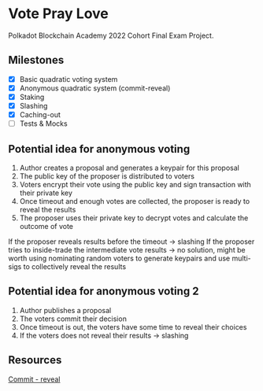 # Vote Pray Love

Polkadot Blockchain Academy 2022 Cohort Final Exam Project.

## Milestones
- [x] Basic quadratic voting system
- [x] Anonymous quadratic system (commit-reveal)
- [x] Staking
- [x] Slashing
- [x] Caching-out
- [ ] Tests & Mocks

## Potential idea for anonymous voting

1. Author creates a proposal and generates a keypair for this proposal
2. The public key of the proposer is distributed to voters
3. Voters encrypt their vote using the public key and sign transaction with their private key
4. Once timeout and enough votes are collected, the proposer is ready to reveal the results
5. The proposer uses their private key to decrypt votes and calculate the outcome of vote

If the proposer reveals results before the timeout -> slashing
If the proposer tries to inside-trade the intermediate vote results -> no solution, might be worth using nominating random voters
to generate keypairs and use multi-sigs to collectively reveal the results

## Potential idea for anonymous voting 2
1. Author publishes a proposal
2. The voters commit their decision
3. Once timeout is out, the voters have some time to reveal their choices
4. If the voters does not reveal their results -> slashing

## Resources

[Commit - reveal](https://karl.tech/learning-solidity-part-2-voting/)
